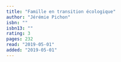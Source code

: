 ```yaml
---
title: "Famille en transition écologique"
author: "Jérémie Pichon"
isbn: ""
isbn13: ""
rating: 3
pages: 232
read: "2019-05-01"
added: "2019-05-01"
---
```


